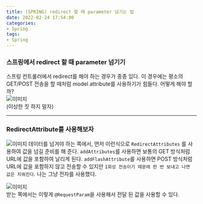 ```yaml
---
title: (SPRING) redirect 할 때 parameter 넘기는 법      
date: 2022-02-24 17:54:00
categories: 
- Spring
tags:
- Spring 
---
```


### 스프링에서 redirect 할 때 parameter 넘기기   
스프링 컨트롤러에서 redirect를 해야 하는 경우가 종종 있다. 이 경우에는 평소의 GET/POST 전송을 할 때처럼 model attribute를 사용하기가 힘들다. 어떻게 해야 할까?  
![이미지](https://i.imgur.com/D8PXj6I.png)  
(이상한 짓 하지 말자)  

---

### RedirectAttribute를 사용해보자   
![이미지](https://i.imgur.com/rUHvshZ.png) 
데이터를 넘겨야 하는 쪽에서, 먼저 이런식으로 `RedirectAttributes` 를 사용하여 값을 넘길 준비를 해 준다. `addAttributes`를 사용하면 보통의 GET 방식처럼 URL에 값을 포함하여 날리게 된다. `addFlashAttribute`를 사용하면 POST 방식처럼 URL에 값을 포함하지 않고 전송할 수 있지만 `1회성 전송이기 때문에 한 번 보내고 나면 값은 지워진다`.  나는 그냥 전자를 사용했다.  

![이미지](https://i.imgur.com/tbqUT9D.png)  
받는 쪽에서는 이렇게 `@RequestParam`을 사용해서 전달 된 값을 사용할 수 있다.  
